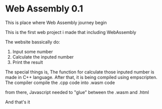 # Web Assembly 0.1

This is place where Web Assembly journey begin

This is the first web project i made that including WebAssembly

The website bassically do:
  1. Input some number
  2. Calculate the inputed number
  3. Print the result


The special things is, The function for calculate those inputed number
is made in C++ language. After that, it is being compiled using
empscripten. The compiler compile the .cpp code into
.wasm code

from there, Javascript needed to "glue" between the .wasm 
and .html


And that's it

